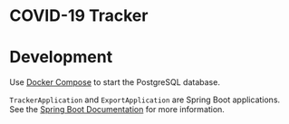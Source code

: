 COVID-19 Tracker
===

# Development

Use [Docker Compose](https://docs.docker.com/compose/) to start the PostgreSQL database.

`TrackerApplication` and `ExportApplication` are Spring Boot applications. 
See the [Spring Boot Documentation](https://docs.spring.io/spring-boot/docs/2.2.6.RELEASE/reference/html/index.html)
for more information.